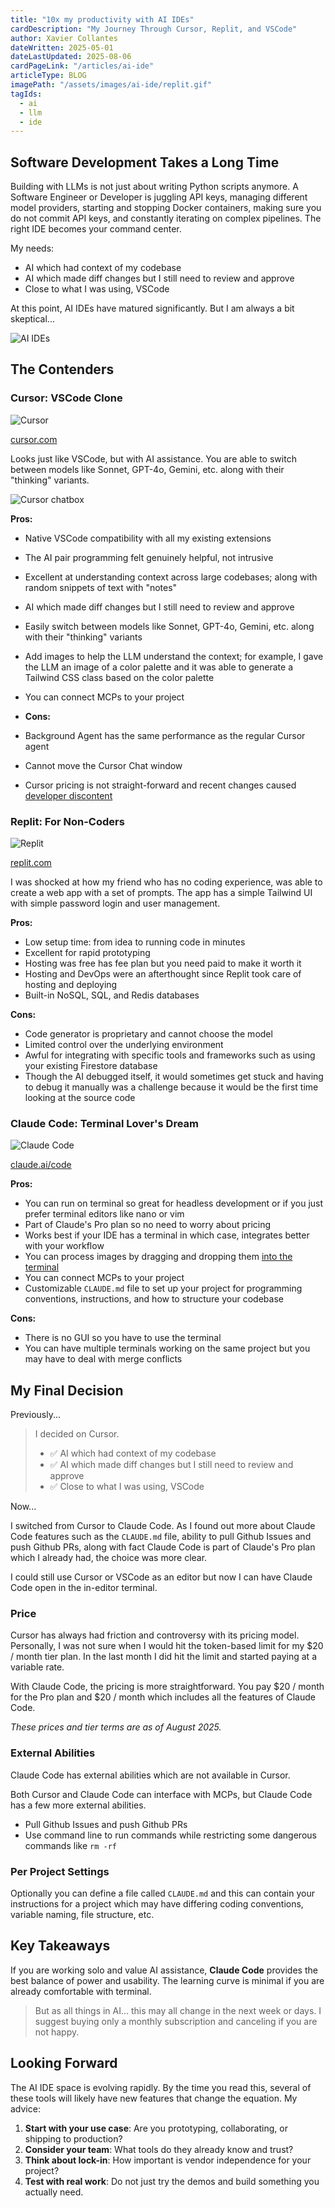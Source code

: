 ```yaml
---
title: "10x my productivity with AI IDEs"
cardDescription: "My Journey Through Cursor, Replit, and VSCode"
author: Xavier Collantes
dateWritten: 2025-05-01
dateLastUpdated: 2025-08-06
cardPageLink: "/articles/ai-ide"
articleType: BLOG
imagePath: "/assets/images/ai-ide/replit.gif"
tagIds:
  - ai
  - llm
  - ide
---
```


## Software Development Takes a Long Time

Building with LLMs is not just about writing Python scripts anymore. A Software
Engineer or Developer is juggling API keys, managing different model providers,
starting and stopping Docker containers, making sure you do not commit API keys,
and constantly iterating on complex pipelines. The right IDE becomes your
command center.

My needs:

- AI which had context of my codebase
- AI which made diff changes but I still need to review and approve
- Close to what I was using, VSCode

At this point, AI IDEs have matured significantly. But I am always a bit
skeptical...

![AI IDEs](/assets/images/ai-ide/sv.webp)

## The Contenders

### Cursor: VSCode Clone

![Cursor](/assets/images/ai-ide/cursor.webp)

[cursor.com](https://cursor.com/)

Looks just like VSCode, but with AI assistance. You are able to switch between
models like Sonnet, GPT-4o, Gemini, etc. along with their "thinking" variants.

![Cursor chatbox](/assets/images/ai-ide/agent.webp)

**Pros:**

- Native VSCode compatibility with all my existing extensions
- The AI pair programming felt genuinely helpful, not intrusive
- Excellent at understanding context across large codebases; along with random
  snippets of text with "notes"
- AI which made diff changes but I still need to review and approve
- Easily switch between models like Sonnet, GPT-4o, Gemini, etc. along with
  their "thinking" variants
- Add images to help the LLM understand the context; for example, I gave the LLM
  an image of a color palette and it was able to generate a Tailwind CSS class
  based on the color palette
- You can connect MCPs to your project

- **Cons:**

- Background Agent has the same performance as the regular Cursor agent
- Cannot move the Cursor Chat window
- Cursor pricing is not straight-forward and recent changes caused [developer
  discontent](https://www.reddit.com/r/singularity/comments/1ls951k/cursors_recent_pricing_change_was_met_with_strong/)

### Replit: For Non-Coders

![Replit](/assets/images/ai-ide/replit.gif)

[replit.com](https://replit.com/)

I was shocked at how my friend who has no coding experience, was able to create
a web app with a set of prompts. The app has a simple Tailwind UI with simple
password login and user management.

**Pros:**

- Low setup time: from idea to running code in minutes
- Excellent for rapid prototyping
- Hosting was free has fee plan but you need paid to make it worth it
- Hosting and DevOps were an afterthought since Replit took care of hosting and
  deploying
- Built-in NoSQL, SQL, and Redis databases

**Cons:**

- Code generator is proprietary and cannot choose the model
- Limited control over the underlying environment
- Awful for integrating with specific tools and frameworks such as using your
  existing Firestore database
- Though the AI debugged itself, it would sometimes get stuck and having to
  debug it manually was a challenge because it would be the first time looking
  at the source code

### Claude Code: Terminal Lover's Dream

![Claude Code](/assets/images/ai-ide/claude.webp)

[claude.ai/code](https://claude.ai/code)

**Pros:**

- You can run on terminal so great for headless development or if you just
  prefer terminal editors like nano or vim
- Part of Claude's Pro plan so no need to worry about pricing
- Works best if your IDE has a terminal in which case, integrates better with
  your workflow
- You can process images by dragging and dropping them [into the
  terminal](https://docs.anthropic.com/en/docs/claude-code/common-workflows#work-with-images)
- You can connect MCPs to your project
- Customizable `CLAUDE.md` file to set up your project for programming
  conventions, instructions, and how to structure your codebase

**Cons:**

- There is no GUI so you have to use the terminal
- You can have multiple terminals working on the same project but you may have
  to deal with merge conflicts

## My Final Decision

Previously...

> I decided on Cursor.
>
> - ✅ AI which had context of my codebase
> - ✅ AI which made diff changes but I still need to review and approve
> - ✅ Close to what I was using, VSCode

Now...

I switched from Cursor to Claude Code. As I found out more about Claude Code
features such as the `CLAUDE.md` file, ability to pull Github Issues and push
Github PRs, along with fact Claude Code is part of Claude's Pro plan which I
already had, the choice was more clear.

I could still use Cursor or VSCode as an editor but now I can have Claude Code
open in the in-editor terminal.

### Price

Cursor has always had friction and controversy with its pricing model.
Personally, I was not sure when I would hit the token-based limit for my $20 /
month tier plan. In the last month I did hit the limit and started paying at a
variable rate.

With Claude Code, the pricing is more straightforward. You pay $20 / month for
the Pro plan and $20 / month which includes all the features of Claude Code.

_These prices and tier terms are as of August 2025._

### External Abilities

Claude Code has external abilities which are not available in Cursor.

Both Cursor and Claude Code can interface with MCPs, but Claude Code has a few
more external abilities.

- Pull Github Issues and push Github PRs
- Use command line to run commands while restricting some dangerous commands
  like `rm -rf`

### Per Project Settings

Optionally you can define a file called `CLAUDE.md` and this can contain your
instructions for a project which may have differing coding conventions, variable
naming, file structure, etc.

## Key Takeaways

If you are working solo and value AI assistance, **Claude Code** provides the
best balance of power and usability. The learning curve is minimal if you are
already comfortable with terminal.

> But as all things in AI... this may all change in the next week or days. I
> suggest buying only a monthly subscription and canceling if you are not happy.

## Looking Forward

The AI IDE space is evolving rapidly. By the time you read this, several of
these tools will likely have new features that change the equation. My advice:

1. **Start with your use case**: Are you prototyping, collaborating, or shipping
   to production?
2. **Consider your team**: What tools do they already know and trust?
3. **Think about lock-in**: How important is vendor independence for your
   project?
4. **Test with real work**: Do not just try the demos and build something you
   actually need.
